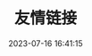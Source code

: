 ---
title: 友情链接
date: 2023-07-16 16:41:15
type: "link"
description: How happy we are, To meet friends from afar!
---